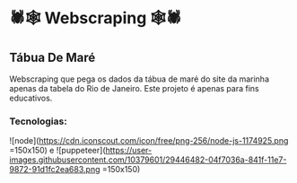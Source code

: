# 🕷🕸 Webscraping 🕸🕷
## Tábua De Maré
Webscraping que pega os dados da tábua de maré do site da marinha apenas da tabela do Rio de Janeiro.
Este projeto é apenas para fins educativos.

### Tecnologias:
![node](https://cdn.iconscout.com/icon/free/png-256/node-js-1174925.png =150x150) e ![puppeteer](https://user-images.githubusercontent.com/10379601/29446482-04f7036a-841f-11e7-9872-91d1fc2ea683.png =150x150)
 


